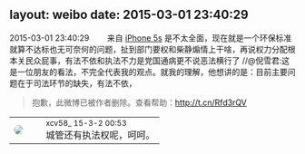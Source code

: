 layout: weibo
date: 2015-03-01 23:40:29
---
<meta name="referrer" content="no-referrer" />

2015-03-01 23:40:29  &nbsp;&nbsp;&nbsp;&nbsp;&nbsp;&nbsp; 来自 <a href="sinaweibo://customweibosource" rel="nofollow">iPhone 5s</a>
是不太全面，现在就是一个环保标准就算不达标也无可奈何的问题，扯到部门要权和柴静煽情上干啥，再说权力分配根本关民众屁事，有法不依和执法不力是党国通病更不说恶法横行了 //@倪雪君:这是一位朋友的看法，不完全代表我的观点。就我的理解，他想讲的是：目前主要问题在于司法环节的缺失，有法不依，
>  抱歉，此微博已被作者删除。查看帮助：http://t.cn/Rfd3rQV

<table style="width: 100%;">
  <tr>
    <td style="width: 40px;"><img style="border-radius:50%" src="https://tva3.sinaimg.cn/crop.0.0.1242.1242.50/801f7e9ajw8f3peekcgoqj20yi0yidg9.jpg?KID=imgbed,tva&Expires=1624463788&ssig=0JtnOoxo5T"></td>
    <td colspan="2"><small>xcv58_ 15-3-2 00:53</small><br/>城管还有执法权呢，呵呵。</td>
  </tr>
</table>
